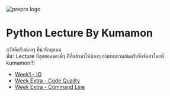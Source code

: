 ![prepro logo](../pic/logo-banner.png)
# Python Lecture By Kumamon
สวัสดีครับน้องๆ ที่น่ารักทุกคน <br>
พี่นำ Lecture ที่สุดยอดของพี่ๆ ปีที่แล้วมาให้น้องๆ อ่านทบทวนกันครับซึ่่งจัดทำโดยพี่ kumamon!!!
<br>

* [Week1 - IO](https://github.com/itforge-eros/PreProgramming2018-Docs/blob/master/Lecture/Week%201%20-%20IO.md)
* [Week Extra - Code Quality](https://github.com/itforge-eros/PreProgramming2018-Docs/blob/master/Lecture/Week%20Extra%20-%20Code%20Quality.md)
* [Week Extra - Command Line](https://github.com/itforge-eros/PreProgramming2018-Docs/blob/master/Lecture/Week%20Extra%20-%20Command%20Line.md)

